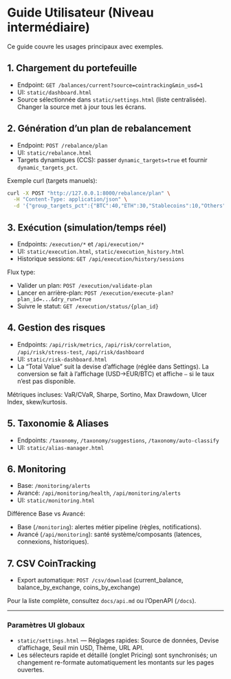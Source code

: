 # Guide Utilisateur (Niveau intermédiaire)

Ce guide couvre les usages principaux avec exemples.

## 1. Chargement du portefeuille
- Endpoint: `GET /balances/current?source=cointracking&min_usd=1`
- UI: `static/dashboard.html`
- Source sélectionnée dans `static/settings.html` (liste centralisée). Changer la source met à jour tous les écrans.

## 2. Génération d’un plan de rebalancement
- Endpoint: `POST /rebalance/plan`
- UI: `static/rebalance.html`
- Targets dynamiques (CCS): passer `dynamic_targets=true` et fournir `dynamic_targets_pct`.

Exemple curl (targets manuels):
```bash
curl -X POST "http://127.0.0.1:8000/rebalance/plan" \
  -H "Content-Type: application/json" \
  -d '{"group_targets_pct":{"BTC":40,"ETH":30,"Stablecoins":10,"Others":20}}'
```

## 3. Exécution (simulation/temps réel)
- Endpoints: `/execution/*` et `/api/execution/*`
- UI: `static/execution.html`, `static/execution_history.html`
- Historique sessions: `GET /api/execution/history/sessions`

Flux type:
- Valider un plan: `POST /execution/validate-plan`
- Lancer en arrière-plan: `POST /execution/execute-plan?plan_id=...&dry_run=true`
- Suivre le statut: `GET /execution/status/{plan_id}`

## 4. Gestion des risques
- Endpoints: `/api/risk/metrics`, `/api/risk/correlation`, `/api/risk/stress-test`, `/api/risk/dashboard`
- UI: `static/risk-dashboard.html`
- La “Total Value” suit la devise d’affichage (réglée dans Settings). La conversion se fait à l’affichage (USD→EUR/BTC) et affiche `—` si le taux n’est pas disponible.

Métriques incluses: VaR/CVaR, Sharpe, Sortino, Max Drawdown, Ulcer Index, skew/kurtosis.

## 5. Taxonomie & Aliases
- Endpoints: `/taxonomy`, `/taxonomy/suggestions`, `/taxonomy/auto-classify`
- UI: `static/alias-manager.html`

## 6. Monitoring
- Base: `/monitoring/alerts`
- Avancé: `/api/monitoring/health`, `/api/monitoring/alerts`
- UI: `static/monitoring.html`

Différence Base vs Avancé:
- Base (`/monitoring`): alertes métier pipeline (règles, notifications).
- Avancé (`/api/monitoring`): santé système/composants (latences, connexions, historiques).

## 7. CSV CoinTracking
- Export automatique: `POST /csv/download` (current_balance, balance_by_exchange, coins_by_exchange)

Pour la liste complète, consultez `docs/api.md` ou l’OpenAPI (`/docs`).

---

### Paramètres UI globaux
- `static/settings.html` — Réglages rapides: Source de données, Devise d’affichage, Seuil min USD, Thème, URL API.
- Les sélecteurs rapide et détaillé (onglet Pricing) sont synchronisés; un changement re-formate automatiquement les montants sur les pages ouvertes.
